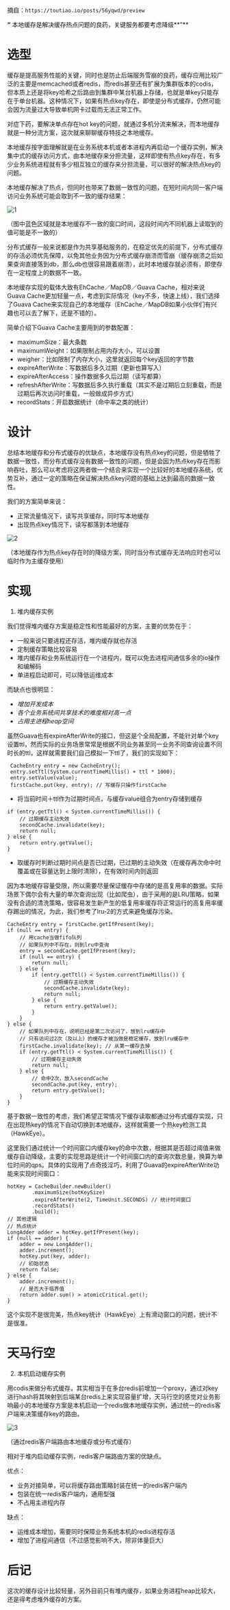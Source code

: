 摘自：`https://toutiao.io/posts/56yqwd/preview`

**“** 本地缓存是解决缓存热点问题的良药，关键服务都要考虑降级**”**

# 选型

缓存是提高服务性能的关键，同时也是防止后端服务雪崩的良药，缓存应用比较广泛的主要是memcached或者redis，而redis甚至还有扩展为集群版本的codis，但本质上还是将key哈希之后路由到集群中某台机器上存储，也就是单key只能存在于单台机器。这种情况下，如果有热点key存在，即使是分布式缓存，仍然可能会因为流量过大导致单机网卡过载而无法正常工作。

对症下药，要解决单点存在hot key的问题，就通过多机分流来解决，而本地缓存就是一种分流方案，这次就来聊聊缓存特技之本地缓存。

本地缓存按字面理解就是在业务系统本机或者本进程内再启动一个缓存实例，解决集中式的缓存访问方式，由本地缓存来分担流量，这样即使有热点key存在，有多少业务系统进程就有多少相互独立的缓存来分担流量，可以很好的解决热点key的问题。

本地缓存解决了热点，但同时也带来了数据一致性的问题，在短时间内同一客户端访问业务系统可能会取到不一致的缓存结果：

![1](./assert/1.jpg)

（图中蓝色区域就是本地缓存不一致的窗口时间，这段时间内不同机器上读取到的值可能是不一致的）

分布式缓存一般来说都是作为共享基础服务的，在稳定优先的前提下，分布式缓存的存活必须优先保障，以免其他业务因为分布式缓存崩溃而雪崩（缓存崩溃之后如果查询直接落到db，那么db也很容易跟着崩溃），此时本地缓存就必须有，即使存在一定程度上的数据不一致。

本地缓存实现的载体大致有EhCache／MapDB／Guava Cache，相对来说Guava Cache更加轻量一点，考虑到实际情况（key不多，快速上线），我们选择了Guava Cache来实现自己的本地缓存（EhCache／MapDB如果小伙伴们有兴趣也可以去了解下，还是不错的）。

简单介绍下Guava Cache主要用到的参数配置：

- maximumSize：最大条数
- maximumWeight：如果限制占用内存大小，可以设置
- weigher：比如限制了内存大小，这里就返回每个key返回的字节数
- expireAfterWrite：写数据后多久过期（更新也算写入）
- expireAfterAccess：操作数据多久后过期（读写都算）
- refreshAfterWrite：写数据后多久执行重载（其实不是过期后立刻重载，而是过期后再次访问时重载，一般做成异步方式）
- recordStats：开启数据统计（命中率之类的统计）

# 设计

总结本地缓存和分布式缓存的优缺点，本地缓存没有热点key的问题，但是牺牲了数据一致性，而分布式缓存没有数据一致性的问题，但是会因为热点key存在而影响吞吐，那么可以考虑将这两者做一个结合来实现一个比较好的本地缓存系统，优势互补，通过一定的策略在保证解决热点key问题的基础上达到最高的数据一致性。

我们的方案简单来说：

- 正常流量情况下，读写共享缓存，同时写本地缓存
- 出现热点key情况下，读写都落到本地缓存

![2](./assert/2.jpg)

（本地缓存作为热点key存在时的降级方案，同时当分布式缓存无法响应时也可以临时作为主缓存使用）

# 实现

1. 堆内缓存实例

我们觉得堆内缓存方案是稳定性和性能最好的方案，主要的优势在于：

- 一般来说只要进程还存活，堆内缓存就也存活
- 定制缓存策略比较容易
- 堆内缓存和业务系统运行在一个进程内，既可以免去进程间通信多余的io操作和编解码
- 单进程启动即可，可以降低运维成本

而缺点也很明显：

- *增加开发成本*
- *各个业务系统间共享技术的难度相对高一点*
- *占用主进程heap空间*

虽然Guava也有expireAfterWrite的接口，但这是个全局配置，不能针对单个key设置ttl，然而实际的业务场景常常是根据不同业务甚至同一业务不同查询设置不同时长的ttl，这样就需要我们自己模拟一下ttl了，我们的实现如下：

```
 CacheEntry entry = new CacheEntry();
 entry.setTtl(System.currentTimeMillis() + ttl * 1000);
 entry.setValue(value);
 firstCache.put(key, entry); // 写缓存只操作firstCache
```

- 将当前时间＋ttl作为过期时间点，与缓存value组合为entry存储到缓存

```
if (entry.getTtl() < System.currentTimeMillis()) {
    // 过期缓存主动失效
    secondCache.invalidate(key);
    return null;
} else {
    return entry.getValue();
}
```

- 取缓存时判断过期时间点是否已过期，已过期的主动失效（在缓存再次命中时覆盖或在容量达到上限时清除），在有效时间内则返回

因为本地缓存容量受限，所以需要尽量保证缓存中存储的是高复用率的数据。实际场景下偶尔会有大量的单次查询出现（比如爬虫），由于采用的是LRU策略，如果没有合适的清洗策略，很容易发生新产生的低复用率缓存将正常运行的高复用率缓存踢出的情况，为此，我们参考了lru-2的方式来避免缓存污染。

```
CacheEntry entry = firstCache.getIfPresent(key);
if (null == entry) {
    // 用cache当做fifo队列
    // 如果队列中不存在，则到lru中查询
    entry = secondCache.getIfPresent(key);
    if (null == entry) {
        return null;
    } else {
        if (entry.getTtl() < System.currentTimeMillis()) {
            // 过期缓存主动失效
            secondCache.invalidate(key);
            return null;
        } else {
            return entry.getValue();
        }
    }
} else {
    // 如果队列中存在，说明已经是第二次访问了，放到lru缓存中
    // 只有访问过2次（及以上）的缓存才被当做是稳定缓存，放到lru缓存中
    firstCache.invalidate(key); // 从第一缓存去掉
    if (entry.getTtl() < System.currentTimeMillis()) {
        // 过期缓存主动失效
        return null;
    } else {
        // 命中2次，放入secondCache
        secondCache.put(key, entry);
        return entry.getValue();
    }
}
```

基于数据一致性的考虑，我们希望正常情况下缓存读取都通过分布式缓存实现，只在出现热key的情况下自动切换到本地缓存，这样就需要一个热key检测工具（HawkEye）。

这里我们通过统计一个时间窗口内缓存key的命中次数，根据其是否超过阈值来做缓存自动降级，主要的实现思路是统计一个时间窗口内的查询次数总量，换算为单位时间的qps。具体的实现用了点奇技淫巧，利用了Guava的expireAfterWrite功能来实现时间窗口：

```
hotKey = CacheBuilder.newBuilder()
        .maximumSize(hotKeySize)
        .expireAfterWrite(2, TimeUnit.SECONDS) // 统计时间窗口
        .recordStats()
        .build();
// 其他逻辑
// 热点统计
LongAdder adder = hotKey.getIfPresent(key);
if (null == adder) {
    adder = new LongAdder();
    adder.increment();
    hotKey.put(key, adder);
    // 初始状态
    return false;
} else {
    adder.increment();
    // 是否大于临界值
    return adder.sum() > atomicCritical.get();
}
```

这个实现不是很完美，热点key统计（HawkEye）上有滑动窗口的问题，统计不是很准。

# 天马行空

2. 本机启动缓存实例

用codis来做分布式缓存，其实相当于在多台redis前增加一个proxy，通过对key进行hash将其映射到后端某台redis上来实现容量扩增，天马行空的感觉对业务影响最小的本地缓存方案是本机启动一个redis做本地缓存实例，通过统一的redis客户端来决策缓存key的路由。

![3](./assert/3.jpg)

（通过redis客户端路由本地缓存或分布式缓存）

相对于堆内启动缓存实例，redis客户端路由方案的优缺点。

优点：

- 业务对接简单，可以将缓存路由策略封装在统一的redis客户端内
- 包装在统一redis客户端内，通用型强
- 不占用主进程内存

缺点：

- 运维成本增加，需要同时保障业务系统本机的redis进程存活
- 增加了进程间通信（不过感觉影响不大，除非体量巨大）

# 后记

这次的缓存设计比较轻量，另外目前只有堆内缓存，如果业务进程heap比较大，还是得考虑堆外缓存的方案。